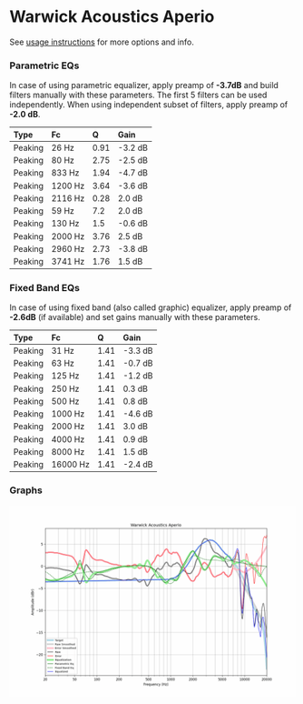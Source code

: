 # Warwick Acoustics Aperio
See [usage instructions](https://github.com/jaakkopasanen/AutoEq#usage) for more options and info.

### Parametric EQs
In case of using parametric equalizer, apply preamp of **-3.7dB** and build filters manually
with these parameters. The first 5 filters can be used independently.
When using independent subset of filters, apply preamp of **-2.0 dB**.

| Type    | Fc      |    Q | Gain    |
|:--------|:--------|:-----|:--------|
| Peaking | 26 Hz   | 0.91 | -3.2 dB |
| Peaking | 80 Hz   | 2.75 | -2.5 dB |
| Peaking | 833 Hz  | 1.94 | -4.7 dB |
| Peaking | 1200 Hz | 3.64 | -3.6 dB |
| Peaking | 2116 Hz | 0.28 | 2.0 dB  |
| Peaking | 59 Hz   | 7.2  | 2.0 dB  |
| Peaking | 130 Hz  | 1.5  | -0.6 dB |
| Peaking | 2000 Hz | 3.76 | 2.5 dB  |
| Peaking | 2960 Hz | 2.73 | -3.8 dB |
| Peaking | 3741 Hz | 1.76 | 1.5 dB  |

### Fixed Band EQs
In case of using fixed band (also called graphic) equalizer, apply preamp of **-2.6dB**
(if available) and set gains manually with these parameters.

| Type    | Fc       |    Q | Gain    |
|:--------|:---------|:-----|:--------|
| Peaking | 31 Hz    | 1.41 | -3.3 dB |
| Peaking | 63 Hz    | 1.41 | -0.7 dB |
| Peaking | 125 Hz   | 1.41 | -1.2 dB |
| Peaking | 250 Hz   | 1.41 | 0.3 dB  |
| Peaking | 500 Hz   | 1.41 | 0.8 dB  |
| Peaking | 1000 Hz  | 1.41 | -4.6 dB |
| Peaking | 2000 Hz  | 1.41 | 3.0 dB  |
| Peaking | 4000 Hz  | 1.41 | 0.9 dB  |
| Peaking | 8000 Hz  | 1.41 | 1.5 dB  |
| Peaking | 16000 Hz | 1.41 | -2.4 dB |

### Graphs
![](./Warwick%20Acoustics%20Aperio.png)